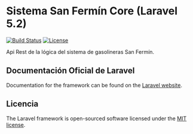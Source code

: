 # Sistema San Fermín Core (Laravel 5.2)
[![Build Status](https://travis-ci.org/laravel/framework.svg)](https://travis-ci.org/laravel/framework)
[![License](https://poser.pugx.org/laravel/framework/license.svg)](https://packagist.org/packages/laravel/framework)

Api Rest de la lógica del sistema de gasolineras San Fermín.

## Documentación Oficial de Laravel

Documentation for the framework can be found on the [Laravel website](http://laravel.com/docs).

## Licencia

The Laravel framework is open-sourced software licensed under the [MIT license](http://opensource.org/licenses/MIT).
